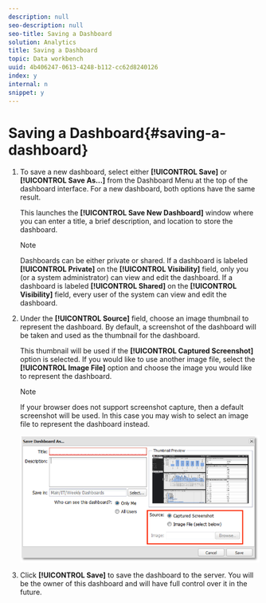 ```yaml
---
description: null
seo-description: null
seo-title: Saving a Dashboard
solution: Analytics
title: Saving a Dashboard
topic: Data workbench
uuid: 4b406247-0613-4248-b112-cc62d8240126
index: y
internal: n
snippet: y
---
```


# Saving a Dashboard{#saving-a-dashboard}

1. To save a new dashboard, select either **[!UICONTROL Save]** or **[!UICONTROL Save As…]** from the Dashboard Menu at the top of the dashboard interface. For a new dashboard, both options have the same result.

   This launches the **[!UICONTROL Save New Dashboard]** window where you can enter a title, a brief description, and location to store the dashboard. 

   >[!NOTE]
   >
   >Dashboards can be either private or shared. If a dashboard is labeled **[!UICONTROL Private]** on the **[!UICONTROL Visibility]** field, only you (or a system administrator) can view and edit the dashboard. If a dashboard is labeled **[!UICONTROL Shared]** on the **[!UICONTROL Visibility]** field, every user of the system can view and edit the dashboard.

1. Under the **[!UICONTROL Source]** field, choose an image thumbnail to represent the dashboard. By default, a screenshot of the dashboard will be taken and used as the thumbnail for the dashboard.

   This thumbnail will be used if the **[!UICONTROL Captured Screenshot]** option is selected. If you would like to use another image file, select the **[!UICONTROL Image File]** option and choose the image you would like to represent the dashboard. 

   >[!NOTE]
   >
   >If your browser does not support screenshot capture, then a default screenshot will be used. In this case you may wish to select an image file to represent the dashboard instead.

   ![](assets/save.png)

1. Click **[!UICONTROL Save]** to save the dashboard to the server. You will be the owner of this dashboard and will have full control over it in the future.
